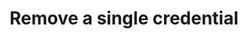 ---
id: remove-claim
title: Remove a single credential
sidebar_label: Remove  a Single Credential
description: Remove one single credential.
keywords:
  - docs
  - polygon id
  - holder
  - issuer
  - verifier
  - wallet sdk
  - remove
  - credential
---